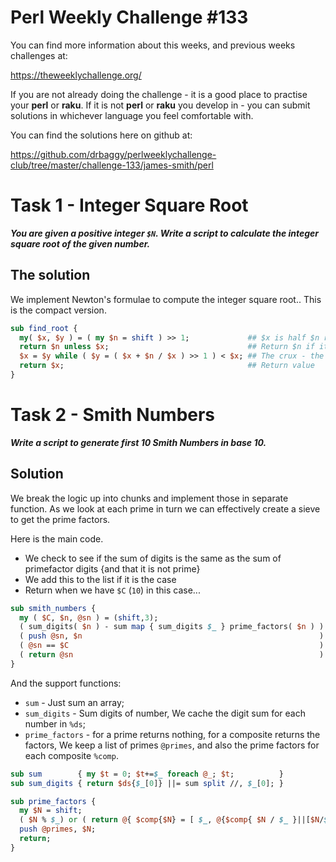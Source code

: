 # Perl Weekly Challenge #133

You can find more information about this weeks, and previous weeks challenges at:

  https://theweeklychallenge.org/

If you are not already doing the challenge - it is a good place to practise your
**perl** or **raku**. If it is not **perl** or **raku** you develop in - you can
submit solutions in whichever language you feel comfortable with.

You can find the solutions here on github at:

https://github.com/drbaggy/perlweeklychallenge-club/tree/master/challenge-133/james-smith/perl

# Task 1 - Integer Square Root

***You are given a positive integer `$N`. Write a script to calculate the integer square root of the given number.***

## The solution

We implement Newton's formulae to compute the integer square root.. This is the compact version.

```perl
sub find_root {
  my( $x, $y ) = ( my $n = shift ) >> 1;             ## $x is half $n rounded down...
  return $n unless $x;                               ## Return $n if it is <2 (i.e. 0 or 1)
  $x = $y while ( $y = ( $x + $n / $x ) >> 1 ) < $x; ## The crux - the next no is 1/2 of $x & $n/$x
  return $x;                                         ## Return value
}
```

# Task 2 - Smith Numbers

***Write a script to generate first 10 Smith Numbers in base 10.***

## Solution

We break the logic up into chunks and implement those in separate function. As we look at each
prime in turn we can effectively create a sieve to get the prime factors.

Here is the main code.
 * We check to see if the sum of digits is the same as the sum of primefactor digits {and that it is not prime}
 * We add this to the list if it is the case
 * Return when we have `$C` (`10`) in this case...
```perl
sub smith_numbers {
  my ( $C, $n, @sn ) = (shift,3);
  ( sum_digits( $n ) - sum map { sum_digits $_ } prime_factors( $n ) ) ||
  ( push @sn, $n                                                     ) &&
  ( @sn == $C                                                        ) &&
  ( return @sn                                                       ) while $n++;
}
```

And the support functions:
 * `sum` - Just sum an array;
 * `sum_digits` - Sum digits of number,
   We cache the digit sum for each number in `%ds`;
 * `prime_factors` - for a prime returns nothing, for a composite returns the factors,
   We keep a list of primes `@primes`, and also the prime factors for each composite `%comp`.
   
```perl
sub sum        { my $t = 0; $t+=$_ foreach @_; $t;          }
sub sum_digits { return $ds{$_[0]} ||= sum split //, $_[0]; }

sub prime_factors {
  my $N = shift;
  ( $N % $_) or ( return @{ $comp{$N} = [ $_, @{$comp{ $N / $_ }||[$N/$_]}] } ) foreach @primes;
  push @primes, $N;
  return;
}



```
